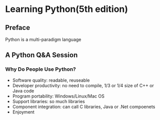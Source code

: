 #  Learning Python(5th edition)

## Preface
Python is a multi-paradigm language

## A Python Q&A Session
### Why Do People Use Python?
*  Software quality: readable, reuseable
*  Developer productivity: no need to compile, 1/3 or 1/4 size of C++ or Java code
*  Program portability: Windows/Linux/Mac OS
*  Support libraries: so much libraries
*  Component integration: can call C libraries, Java or .Net compoenets
*  Enjoyment

